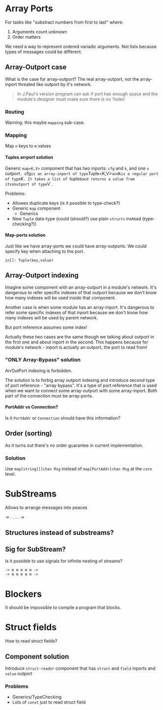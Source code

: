 # Array Ports

For tasks like "substract numbers from first to last" where:

1. Arguments count unknown
2. Order matters

We need a way to represent ordered variadic arguments.
Not lists because types of messages could be different.

## Array-Outport case

What is the case for array-outport?
The real array-outport, not the array-inport threated like outport by it's network.

> In J.Paul's version program can ask if port has enough space
> and the module's designer must make sure there is no 'holes'

### Routing

Warning: this maybe `mapping` sub-case.

### Mapping

Map `n` keys to `m` values

#### Tuples arrport solution

Generic `map<K,V>` component that has two inports: `cfg` and `k`, and one `v` outport`. `cfg`is an array-inport of type`Tuple<K,V>`and`k`is a regular port of type`K`. It takes a list of `tuples`and returns a value from its`v`outport of type`V`.

Problems:

- Allowes duplicate keys (is it possible to type-check?)
- Generic `map` component
  - Generics
- New `Tuple` data-type (could (should?) use plain `structs` instead (type-checking?))

#### Map-ports solution

Just like we have array-ports we could have array-outports.
We could specify key when attaching to the port.

`in[]: Tuple(key,value)`

## Array-Outport indexing

Imagine some component with an array-outport in a module's network.
It's dangerous to refer specific indexes of that outport because we don't know how many indexes will be used inside that component.

Another case is when some module has an array-inport.
It's dangerous to refer some specific indexes of that inport because we don't know how many indexes will be used by parent network.

But port reference assumes some index!

Actually these two cases are the same though we talking about outport in the first one and about inport in the second.
This happens because for module's network - inport is actually an outport, the port to read from!

### "ONLY Array-Bypass" solution

ArrOutPort indexing is forbidden.

The solution is to forbig array outport indexing and introduce second type of port reference - "array bypass".
It's a type of port reference that is used when we want to connect some array-outport
with some array-inport. Both part of the connection must be array-ports.

#### PortAddr vs Connection?

Is it `PortAddr` or `Connection` should have this information?

## Order (sorting)

As it turns out there's no order guarantee in current implementation.

### Solution

Use `map[string][]chan Msg` instead of `map[PortAddr]chan Msg` at the `core` level.

# SubStreams

Allows to arrange messages into peaces

-> . . . . ->

## Structures instead of substreams?

## Sig for SubStream?

Is it possible to use signals for infinite nesting of streams?

```
-> m m m m m ->
-> m m m m m ->
```

# Blockers

It should be impossible to compile a program that blocks.

# Struct fields

How to read struct fields?

## Component solution

Introduce `struct-reader` component that has `struct` and `field` inports and `value` outport

### Problems

- Generics/TypeChecking
- Lots of `const` just to read struct field